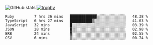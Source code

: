 ![GitHub stats](https://github-readme-stats.vercel.app/api?username=ksk001100&show_icons=true&theme=tokyonight)
[![trophy](https://github-profile-trophy.vercel.app/?username=ksk001100&theme=onedark)](https://github.com/ryo-ma/github-profile-trophy)

<!--START_SECTION:waka-->

```text
Ruby         7 hrs 36 mins   ████████████░░░░░░░░░░░░░   48.38 %
TypeScript   6 hrs 27 mins   ██████████▒░░░░░░░░░░░░░░   41.03 %
JavaScript   32 mins         █░░░░░░░░░░░░░░░░░░░░░░░░   03.39 %
JSON         28 mins         ▓░░░░░░░░░░░░░░░░░░░░░░░░   02.98 %
ERB          24 mins         ▓░░░░░░░░░░░░░░░░░░░░░░░░   02.55 %
CSV          6 mins          ▒░░░░░░░░░░░░░░░░░░░░░░░░   00.74 %
```

<!--END_SECTION:waka-->

